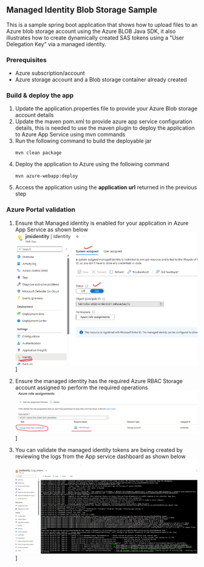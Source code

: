 ## Managed Identity Blob Storage Sample
This is a sample spring boot application that shows how to upload files to an Azure blob storage account using the Azure BLOB Java SDK, it also illustrates how to create dynamically created SAS tokens using a "User Delegation Key" via a managed identity.

### Prerequisites
- Azure subscription/account
- Azure storage account and a Blob storage container already created


### Build & deploy the app
1. Update the application.properties file to provide your Azure Blob storage account details
2. Update the maven pom.xml to provide azure app service configuration details, this is needed to use the maven plugin to deploy the application to Azure App Service using mvn commands
4. Run the following command to build the deployable jar
    ```shell
    mvn clean package
    ```
5. Deploy the application to Azure using the following command
    ```
    mvn azure-webapp:deploy
    ```
6. Access the application using the **application url** returned in the previous step

### Azure Portal validation
1. Ensure that Managed identity is enabled for your application in Azure App Service as shown below
   ![managed identity](./images/midenity1.png)]

2. Ensure the managed identity has the required Azure RBAC Storage account assigned to perform the required operations
   ![managed identity role](./images/midentity2.png)]

3. You can validate the managed identity tokens are being created by reviewing the logs from the App service dashboard as shown below
   ![managed identity role](./images/midenity3.png)]





